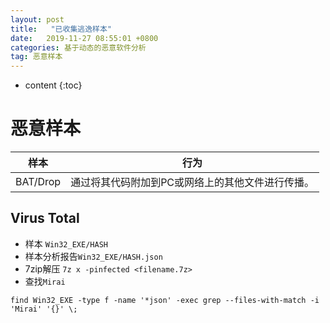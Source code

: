 ```yaml
---
layout: post
title:   "已收集逃逸样本"
date:   2019-11-27 08:55:01 +0800
categories: 基于动态的恶意软件分析
tag: 恶意样本
---
```


* content
{:toc}






# 恶意样本

| 样本     | 行为                                             |
| -------- | ------------------------------------------------ |
| BAT/Drop | 通过将其代码附加到PC或网络上的其他文件进行传播。 |

## Virus Total

* 样本 `Win32_EXE/HASH`
* 样本分析报告`Win32_EXE/HASH.json`
* 7zip解压 `7z x -pinfected <filename.7z>`
* 查找`Mirai`

```shell
find Win32_EXE -type f -name '*json' -exec grep --files-with-match -i 'Mirai' '{}' \;
```


